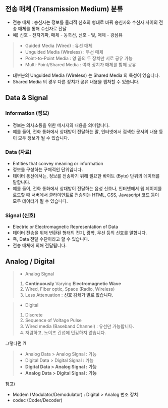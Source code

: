 ## 전송 매체 (Transmission Medium) 분류
- 전송 매체 : 송신자는 정보를 물리적 신호의 형태로 바꿔 송신자와 수신자 사이의 전송 매체를 통해 수신자로 전달
- 예) 신호 - 전자기파, 매체 - 동축선, 신호 - 빛, 매체 - 광섬유

> - Guided Media (Wired) : 유선 매체
> - Unguided Media (Wireless) : 무선 매체
> - Point-to-Point Media : 양 끝의 두 장치만 서로 공유 가능
> - Multi-Point/Shared Media : 여러 장치가 매체를 함께 공유

- 대부분의 Unguided Media (Wireless) 는 Shared Media 의 특성이 있습니다.
- Shared Media 의 경우 다른 장치가 공유 내용을 캡쳐할 수 있습니다.

## Data & Signal
### Information (정보)
- 정보는 의사소통을 위한 메시지의 내용을 의미합니다. 
- 예를 들어, 전화 통화에서 상대방이 전달하는 말, 인터넷에서 검색한 문서의 내용 등이 모두 정보가 될 수 있습니다.

### Data (자료)
- Entities that convey meaning or information
- 정보를 구성하는 구체적인 단위입니다.
- 데이터 통신에서는, 정보를 전송하기 위해 필요한 바이트 (Byte) 단위의 데이터를 말합니다.
- 예를 들어, 전화 통화에서 상대방이 전달하는 음성 신호나, 인터넷에서 웹 페이지를 로드할 때 서버에서 클라이언트로 전송되는 HTML, CSS, Javascript 코드 등이 모두 데이터가 될 수 있습니다.

### Signal (신호)
- Electric or Electromagnetic Representation of Data
- 데이터 전송을 위해 변환된 형태의 전기, 광학, 무선 등의 신호를 말합니다.
- 즉, Data 전달 수단이라고 할 수 있습니다.
- 전송 매체에 의해 전달됩니다.

## Analog / Digital
> - Analog Signal
> 1. **Continuously** Varying **Electromagnetic Wave**
> 2. Wired, Fiber optic, Space (Radio, Wireless)
> 3. Less Attenuation : **신호 감쇄가 별로 없습니다.**

> - Digital
> 1. Discrete
> 2. Sequence of Voltage Pulse
> 3. Wired media (Baseband Channel) : 유선만 가능합니다.
> 4. 저렴하고, 노이즈 간섭에 민감하지 않습니다.

그렇다면 ?!
> - Analog Data > Analog Signal : 가능
> - Digital Data > Digital Signal : 가능
> - **Digital Data > Analog Signal : 가능**
> - **Analog Data > Digital Signal : 가능**

참고)
- Modem (Modulator/Demodulator) : Digital > Analog 변조 장치
- codec (Coder/Decoder)